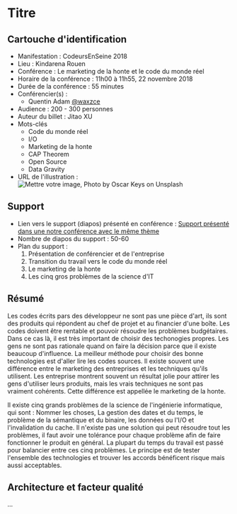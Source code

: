 # Titre

## Cartouche d'identification

 - Manifestation : CodeursEnSeine 2018
 - Lieu : Kindarena Rouen
 - Conférence : Le marketing de la honte et le code du monde réel
 - Horaire de la conférence : 11h00 à 11h55, 22 novembre 2018
 - Durée de la conférence : 55 minutes
 - Conférencier(s) :
   - Quentin Adam [@waxzce](https://twitter.com/waxzce)
 - Audience : 200 - 300 personnes
 - Auteur du billet : Jitao XU
 - Mots-clés
   - Code du monde réel
   - I/O
   - Marketing de la honte
   - CAP Theorem
   - Open Source
   - Data Gravity
 - URL de l'illustration : ![Mettre votre image, Photo by Oscar Keys on Unsplash](https://pbs.twimg.com/media/DsmV42nW0AA4Gan.jpg:large)

## Support
 - Lien vers le support (diapos) présenté en conférence : [Support présenté dans une notre conférence avec le même thème](https://fr.slideshare.net/quentinadam/hype-driven-architecture-keynote-at-devfest-toulouse-2018)
 - Nombre de diapos du support : 50-60
 - Plan du support :
     1. Présentation de conférencier et de l'entreprise
     2. Transition du travail vers le code du monde réel
     3. Le marketing de la honte
     4. Les cinq gros problèmes de la science d'IT

## Résumé

Les codes écrits pars des développeur ne sont pas une pièce d'art, ils sont des produits qui répondent au chef de projet et au financier d'une boîte. Les codes doivent être rentable et pouvoir résoudre les problèmes budgétaires. Dans ce cas là, il est très important de choisir des techonogies propres. Les gens ne sont pas rationale quand on faire la décision parce que il existe beaucoup d'influence. La meilleur méthode pour choisir des bonne technologies est d'aller lire les codes sources. Il existe souvent une différence entre le marketing des entreprises et les techniques qu'ils utilisent. Les entreprise montrent souvent un résultat jolie pour attirer les gens d'utiliser leurs produits, mais les vrais techniques ne sont pas vraiment cohérents. Cette différence est appellée le marketing de la honte.

Il existe cinq grands problèmes de la science de l'ingénierie informatique, qui sont : Nommer les choses, La gestion des dates et du temps, le problème de la sémantique et du binaire, les données ou l'I/O et l'invalidation du cache. Il n'existe pas une solution qui peut résoudre tout les problèmes, il faut avoir une tolérance pour chaque problème afin de faire fonctionner le produit en général. La plupart du temps du travail est passé pour balancier entre ces cinq problèmes. Le principe est de tester l'ensemble des technologies et trouver les accords bénéficent risque mais aussi acceptables.

## Architecture et facteur qualité
...
